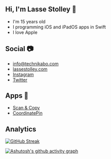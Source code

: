 ## Hi, I'm Lasse Stolley 👋

- I'm 15 years old
- I programming iOS and iPadOS apps in Swift
- I love Apple

## Social 📷

- [info@technikabo.com](mailto:info@technikabo.com)
- [lassestolley.com](https://lassestolley.com)
- [Instagram](https://www.instagram.com/lassestolley)
- [Twitter](https://mobile.twitter.com/lasse_stolley)

## Apps 📱

- [Scan & Copy](https://apps.apple.com/de/app/scan-copy/id1567797344)
- [CoordinatePin](https://apps.apple.com/de/app/coordinatepin/id1572198911)

## Analytics

[![GitHub Streak](http://github-readme-streak-stats.herokuapp.com?user=lassestolley&theme=city-lights&hide_border=true&date_format=M%20j%5B%2C%20Y%5D)](https://git.io/streak-stats)

[![Ashutosh's github activity graph](https://activity-graph.herokuapp.com/graph?username=lassestolley&theme=react-dark&hide_title=true&hide_border=false&area=true)](https://github.com/ashutosh00710/github-readme-activity-graph)
